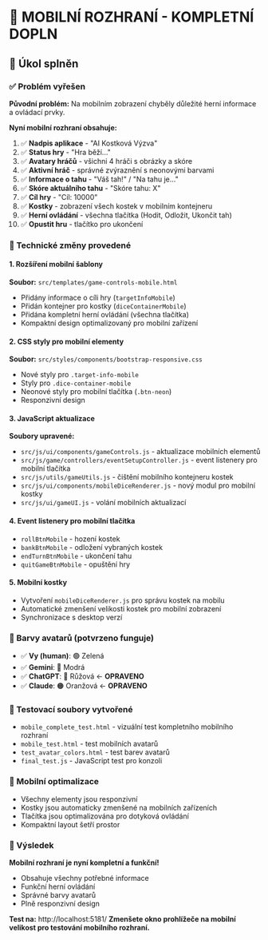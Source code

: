 # 📱 MOBILNÍ ROZHRANÍ - KOMPLETNÍ DOPLN
## 🎯 Úkol splněn

### ✅ Problém vyřešen
**Původní problém:** Na mobilním zobrazení chyběly důležité herní informace a ovládací prvky.

**Nyní mobilní rozhraní obsahuje:**
1. ✅ **Nadpis aplikace** - "AI Kostková Výzva"
2. ✅ **Status hry** - "Hra běží..."
3. ✅ **Avatary hráčů** - všichni 4 hráči s obrázky a skóre
4. ✅ **Aktivní hráč** - správné zvýraznění s neonovými barvami
5. ✅ **Informace o tahu** - "Váš tah!" / "Na tahu je..."
6. ✅ **Skóre aktuálního tahu** - "Skóre tahu: X"
7. ✅ **Cíl hry** - "Cíl: 10000"
8. ✅ **Kostky** - zobrazení všech kostek v mobilním kontejneru
9. ✅ **Herní ovládání** - všechna tlačítka (Hodit, Odložit, Ukončit tah)
10. ✅ **Opustit hru** - tlačítko pro ukončení

### 🔧 Technické změny provedené

#### 1. Rozšíření mobilní šablony
**Soubor:** `src/templates/game-controls-mobile.html`
- Přidány informace o cíli hry (`targetInfoMobile`)
- Přidán kontejner pro kostky (`diceContainerMobile`)
- Přidána kompletní herní ovládání (všechna tlačítka)
- Kompaktní design optimalizovaný pro mobilní zařízení

#### 2. CSS styly pro mobilní elementy
**Soubor:** `src/styles/components/bootstrap-responsive.css`
- Nové styly pro `.target-info-mobile`
- Styly pro `.dice-container-mobile`
- Neonové styly pro mobilní tlačítka (`.btn-neon`)
- Responzivní design

#### 3. JavaScript aktualizace
**Soubory upravené:**
- `src/js/ui/components/gameControls.js` - aktualizace mobilních elementů
- `src/js/game/controllers/eventSetupController.js` - event listenery pro mobilní tlačítka
- `src/js/utils/gameUtils.js` - čištění mobilního kontejneru kostek
- `src/js/ui/components/mobileDiceRenderer.js` - nový modul pro mobilní kostky
- `src/js/ui/gameUI.js` - volání mobilních aktualizací

#### 4. Event listenery pro mobilní tlačítka
- `rollBtnMobile` - hození kostek
- `bankBtnMobile` - odložení vybraných kostek
- `endTurnBtnMobile` - ukončení tahu
- `quitGameBtnMobile` - opuštění hry

#### 5. Mobilní kostky
- Vytvoření `mobileDiceRenderer.js` pro správu kostek na mobilu
- Automatické zmenšení velikosti kostek pro mobilní zobrazení
- Synchronizace s desktop verzí

### 🎨 Barvy avatarů (potvrzeno funguje)
- ✅ **Vy (human)**: 🟢 Zelená
- ✅ **Gemini**: 🔵 Modrá  
- ✅ **ChatGPT**: 🩷 Růžová ← **OPRAVENO**
- ✅ **Claude**: 🟠 Oranžová ← **OPRAVENO**

### 🧪 Testovací soubory vytvořené
- `mobile_complete_test.html` - vizuální test kompletního mobilního rozhraní
- `mobile_test.html` - test mobilních avatarů
- `test_avatar_colors.html` - test barev avatarů
- `final_test.js` - JavaScript test pro konzoli

### 📱 Mobilní optimalizace
- Všechny elementy jsou responzivní
- Kostky jsou automaticky zmenšené na mobilních zařízeních
- Tlačítka jsou optimalizována pro dotyková ovládání
- Kompaktní layout šetří prostor

### 🎉 Výsledek
**Mobilní rozhraní je nyní kompletní a funkční!**
- Obsahuje všechny potřebné informace
- Funkční herní ovládání
- Správné barvy avatarů
- Plně responzivní design

**Test na:** http://localhost:5181/
**Zmenšete okno prohlížeče na mobilní velikost pro testování mobilního rozhraní.**

